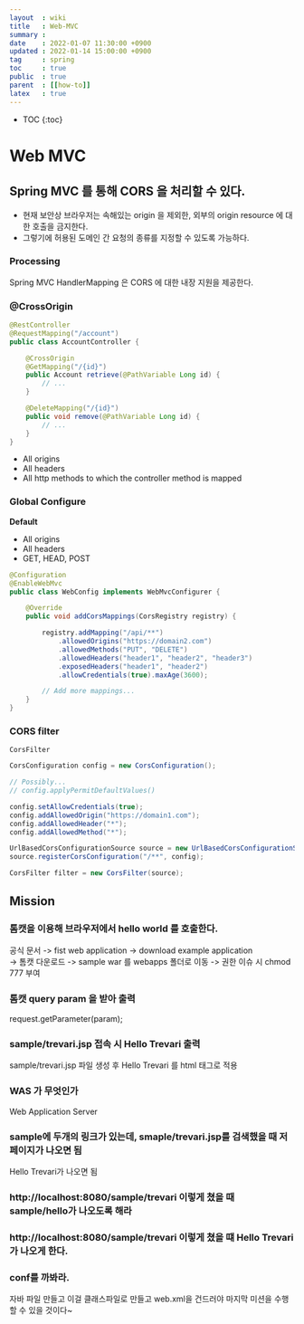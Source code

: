 ```yaml
---
layout  : wiki
title   : Web-MVC
summary :
date    : 2022-01-07 11:30:00 +0900
updated : 2022-01-14 15:00:00 +0900
tag     : spring
toc     : true
public  : true
parent  : [[how-to]]
latex   : true
---
```

* TOC
{:toc}

# Web MVC

## Spring MVC 를 통해 CORS 을 처리할 수 있다.
- 현재 보안상 브라우저는 속해있는 origin 을 제외한, 외부의 origin resource 에 대한 호출을 금지한다.
- 그렇기에 허용된 도메인 간 요청의 종류를 지정할 수 있도록 가능하다.

### Processing
Spring MVC HandlerMapping 은 CORS 에 대한 내장 지원을 제공한다.<br>

### @CrossOrigin

```java
@RestController
@RequestMapping("/account")
public class AccountController {

    @CrossOrigin
    @GetMapping("/{id}")
    public Account retrieve(@PathVariable Long id) {
        // ...
    }

    @DeleteMapping("/{id}")
    public void remove(@PathVariable Long id) {
        // ...
    }
}
```

- All origins
- All headers
- All http methods to which the controller method is mapped

### Global Configure

**Default**
- All origins
- All headers
- GET, HEAD, POST

```java
@Configuration
@EnableWebMvc
public class WebConfig implements WebMvcConfigurer {

    @Override
    public void addCorsMappings(CorsRegistry registry) {

        registry.addMapping("/api/**")
            .allowedOrigins("https://domain2.com")
            .allowedMethods("PUT", "DELETE")
            .allowedHeaders("header1", "header2", "header3")
            .exposedHeaders("header1", "header2")
            .allowCredentials(true).maxAge(3600);

        // Add more mappings...
    }
}
```

### CORS filter
`CorsFilter`

```java
CorsConfiguration config = new CorsConfiguration();

// Possibly...
// config.applyPermitDefaultValues()

config.setAllowCredentials(true);
config.addAllowedOrigin("https://domain1.com");
config.addAllowedHeader("*");
config.addAllowedMethod("*");

UrlBasedCorsConfigurationSource source = new UrlBasedCorsConfigurationSource();
source.registerCorsConfiguration("/**", config);

CorsFilter filter = new CorsFilter(source);
```


## Mission

### 톰캣을 이용해 브라우저에서 hello world 를 호출한다.
공식 문서 -> fist web application -> download example application <br>
-> 톰캣 다운로드
-> sample war 를 webapps 폴더로 이동
-> 권한 이슈 시 chmod 777 부여

### 톰캣 query param 을 받아 출력
request.getParameter(param);

### sample/trevari.jsp 접속 시 Hello Trevari 출력
sample/trevari.jsp 파일 생성 후 Hello Trevari 를 html 태그로 적용

### WAS 가 무엇인가
Web Application Server

### sample에 두개의 링크가 있는데, smaple/trevari.jsp를 검색했을 때 저 페이지가 나오면 됨
Hello Trevari가 나오면 됨
### http://localhost:8080/sample/trevari 이렇게 쳤을 때 sample/hello가 나오도록 해라
### http://localhost:8080/sample/trevari 이렇게 쳤을 떄 Hello Trevari가 나오게 한다.
### conf를 까봐라.
자바 파일 만들고 이걸 클래스파일로 만들고 web.xml을 건드러야 마지막 미션을 수행할 수 있을 것이다~
